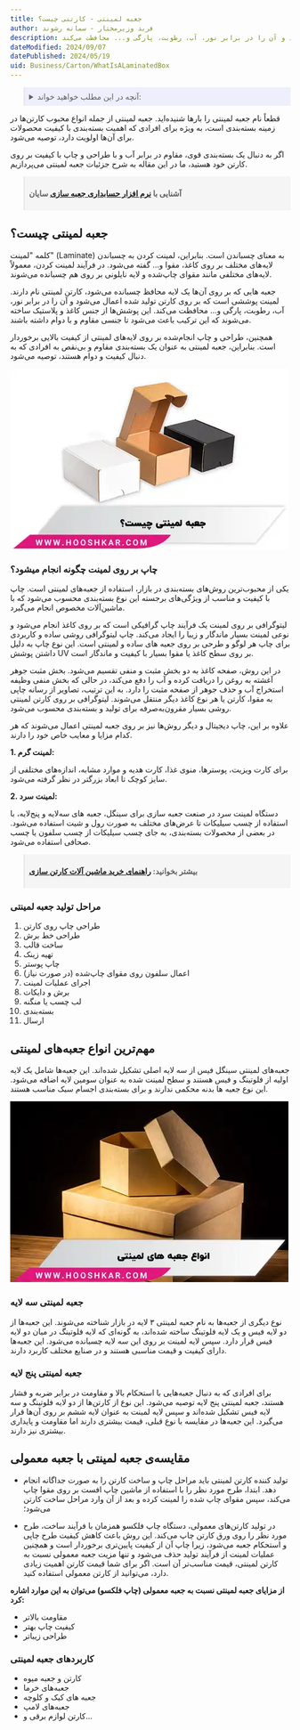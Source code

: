 ```yaml
---
title: جعبه لمینتی - کارتنی چیست؟
author: فربد وزیرمختار - سمانه رشوند
description: جعبه هایی که بر روی آن‌ها یک لایه محافظ چسبانده می‌شود، کارتن لمینتی نام دارند. لمینت پوششی است که بر روی کارتن تولید شده اعمال می‌شود و آن را در برابر نور، آب، رطوبت، پارگی و... محافظت می‌کند.
dateModified: 2024/09/07
datePublished: 2024/05/19
uid: Business/Carton/WhatIsALaminatedBox
---
```


<blockquote style="background-color:#eeeefc; padding:0.5rem">
<details>
  <summary>آنچه در این مطلب خواهید خواند:</summary>
  <ul>
    <li>جعبه لمینتی چیست؟</li>
    <li>چاپ بر روی لمینت چگونه انجام میشود؟</li>
    <li>مراحل تولید جعبه لمینتی</li>
    <li>مهم‌ترین انواع جعبه‌های لمینتی</li>
    <li>جعبه لمینتی سه لایه</li>
    <li>مقایسه‌ی جعبه لمینتی با کارتن معمولی</li>
    <li>کاربردهای جعبه لمینتی</li>
  </ul>
</details>
</blockquote>

قطعاً نام جعبه لمینتی را بارها شنیده‌اید. جعبه لمینتی از جمله انواع محبوب کارتن‌ها در زمینه بسته‌بندی است، به ویژه برای افرادی که اهمیت بسته‌بندی با کیفیت محصولات برای آن‌ها اولویت دارد، توصیه می‌شود.

اگر به دنبال یک بسته‌بندی قوی، مقاوم در برابر آب و با طراحی و چاپ با کیفیت بر روی کارتن خود هستید، ما در این مقاله به شرح جزئیات جعبه لمینتی می‌پردازیم.

<blockquote style="background-color:#f5f5f5; padding:0.5rem">
<p><strong>آشنایی با <a href="https://www.hooshkar.com/Software/PrintingAndPackaging/Package/Box" target="_blank"> نرم افزار حسابداری جعبه سازی</a> سایان</p></strong></blockquote>

## جعبه لمینتی چیست؟

کلمه "لمینت" (Laminate) به معنای چسباندن است. بنابراین، لمینت کردن به چسباندن لایه‌های مختلف بر روی کاغذ، مقوا و... گفته می‌شود. در فرآیند لمینت کردن، معمولاً لایه‌های مختلفی مانند مقوای چاپ‌شده و لایه نایلونی بر روی هم چسبانده می‌شوند. 

جعبه هایی که بر روی آن‌ها یک لایه محافظ چسبانده می‌شود، کارتن لمینتی نام دارند. لمینت پوششی است که بر روی کارتن تولید شده اعمال می‌شود و آن را در برابر نور، آب، رطوبت، پارگی و... محافظت می‌کند. این پوشش‌ها از جنس کاغذ و پلاستیک ساخته می‌شوند که این ترکیب باعث می‌شود تا جنسی مقاوم و با دوام داشته باشند. 

همچنین، طراحی و چاپ انجام‌شده بر روی لایه‌های لمینتی از کیفیت بالایی برخوردار است. بنابراین، جعبه لمینتی به عنوان یک بسته‌بندی مقاوم و بی‌نقص به افرادی که به دنبال کیفیت و دوام هستند، توصیه می‌شود.

![کارتن لمینتی](./Images/LaminateBox.webp)

### چاپ بر روی لمینت چگونه انجام میشود؟
یکی از محبوب‌ترین روش‌های بسته‌بندی در بازار، استفاده از جعبه‌های لمینتی است. چاپ با کیفیت و مناسب از ویژگی‌های برجسته این نوع بسته‌بندی محسوب می‌شود که با ماشین‌آلات مخصوص انجام می‌گیرد. 

لیتوگرافی بر روی لمینت یک فرآیند چاپ گرافیکی است که بر روی کاغذ انجام می‌شود و نوعی لمینت بسیار ماندگار و زیبا را ایجاد می‌کند. چاپ لیتوگرافی روشی ساده و کاربردی برای چاپ هر لوگو و طرحی بر روی جعبه های ساده و لمینتی است. این نوع چاپ به دلیل داشتن پوشش UV بر روی سطح کاغذ یا مقوا بسیار با کیفیت و ماندگار است.

در این روش، صفحه کاغذ به دو بخش مثبت و منفی تقسیم می‌شود. بخش مثبت جوهر آغشته به روغن را دریافت کرده و آب را دفع می‌کند، در حالی که بخش منفی وظیفه استخراج آب و حذف جوهر از صفحه مثبت را دارد. به این ترتیب، تصاویر از رسانه چاپی به مقوا، کارتن یا هر نوع کاغذ دیگر منتقل می‌شوند. لیتوگرافی بر روی کارتن لمینتی روشی بسیار مقرون‌به‌صرفه برای تولید و بسته‌بندی محسوب می‌شود. 

علاوه بر این، چاپ دیجیتال و دیگر روش‌ها نیز بر روی جعبه لمینتی اعمال می‌شوند که هر کدام مزایا و معایب خاص خود را دارند.

**1. لمینت گرم:**

برای کارت ویزیت، پوسترها، منوی غذا، کارت هدیه و موارد مشابه، اندازه‌های مختلفی از سایز کوچک تا ابعاد بزرگتر در نظر گرفته می‌شود.

**2. لمینت سرد:**

دستگاه لمینت سرد در صنعت جعبه سازی برای سینگل، جعبه های سه‌لایه و پنج‌لایه، با استفاده از چسب سیلیکات تا عرض‌های مختلف به صورت رول و شیت استفاده می‌شود. در بعضی از محصولات بسته‌بندی، به جای چسب سیلیکات از چسب سلفون یا چسب صحافی استفاده می‌شود.

<blockquote style="background-color:#f5f5f5; padding:0.5rem">
<p><strong>بیشتر بخوانید: <a href="https://www.hooshkar.com/Wiki/Business/CartonIndustryMachinery" target="_blank">راهنمای خرید ماشین آلات کارتن سازی</a></p></strong></blockquote>


### مراحل تولید جعبه لمینتی

1.	طراحی چاپ روی کارتن
2.	طراحی خط برش
3.	ساخت قالب
4.	تهیه زینک
5.	چاپ پوستر
6.	اعمال سلفون روی مقوای چاپ‌شده (در صورت نیاز)
7.	اجرای عملیات لمینت
8.	برش و دایکات
9.	لب چسب یا منگنه
10.	بسته‌بندی
11.	ارسال

## مهم‌ترین انواع جعبه‌های لمینتی

جعبه‌های لمینتی سینگل فیس از سه لایه اصلی تشکیل شده‌اند. این جعبه‌ها شامل یک لایه اولیه از فلوتینگ و فیس هستند و سطح لمینت شده به عنوان سومین لایه اضافه می‌شود. این نوع جعبه ها بدنه محکمی ندارند و برای بسته‌بندی اجسام سبک مناسب هستند.

![انواع جعبه های لمینتی](./Images/TypesOfLaminatedBoxes.webp)

### جعبه لمینتی سه لایه

نوع دیگری از جعبه‌ها به نام جعبه لمینتی ۳ لایه در بازار شناخته می‌شوند. این جعبه‌ها از دو لایه فیس و یک لایه فلوتینگ ساخته شده‌اند، به گونه‌ای که لایه فلوتینگ در میان دو لایه فیس قرار دارد. سپس لایه لمینت بر روی این سه لایه چسبانده می‌شود. این جعبه‌ها دارای کیفیت و قیمت مناسبی هستند و در صنایع مختلف کاربرد دارند.

### جعبه لمینتی پنج لایه

برای افرادی که به دنبال جعبه‌هایی با استحکام بالا و مقاومت در برابر ضربه و فشار هستند، جعبه لمینتی پنج لایه توصیه می‌شود. این نوع از کارتن‌ها از دو لایه فلوتینگ و سه لایه فیس تشکیل شده‌اند و سپس لایه لمینت به عنوان لایه ششم بر روی آن‌ها قرار می‌گیرد. این جعبه‌ها در مقایسه با نوع قبلی، قیمت بیشتری دارند اما مقاومت و پایداری بیشتری نیز دارند.

## مقایسه‌ی جعبه لمینتی با جعبه معمولی

- تولید کننده کارتن لمینتی باید مراحل چاپ و ساخت کارتن را به صورت جداگانه انجام دهد. ابتدا، طرح مورد نظر را با استفاده از ماشین چاپ افست بر روی مقوا چاپ می‌کند، سپس مقوای چاپ شده را لمینت کرده و بعد از آن وارد مراحل ساخت کارتن می‌شود؛

- در تولید کارتن‌های معمولی، دستگاه چاپ فلکسو همزمان با فرآیند ساخت، طرح مورد نظر را روی ورق کارتن چاپ می‌کند.
این روش باعث کاهش کیفیت طرح چاپی و استحکام جعبه می‌شود، زیرا چاپ آن از کیفیت پایین‌تری برخوردار است و همچنین عملیات لمینت از فرآیند تولید حذف می‌شود و تنها مزیت جعبه معمولی نسبت به کارتن لمینتی، قیمت مناسب‌تر آن است. 
اگر برای شما قیمت کارتن اهمیت زیادی دارد، می‌توانید از کارتن معمولی استفاده کنید.

**از مزایای جعبه لمینتی نسبت به جعبه معمولی (چاپ فلکسو) می‌توان به این موارد اشاره کرد:**

- مقاومت بالاتر
-	کیفیت چاپ بهتر
-	طراحی زیباتر

### کاربردهای جعبه لمینتی

- کارتن و جعبه میوه
- جعبه‌های خرما
- جعبه های کیک و کلوچه
- جعبه‌های لامپ 
- کارتن لوازم برقی و...